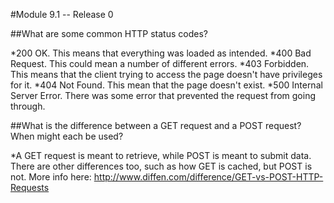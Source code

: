 #Module 9.1 -- Release 0

##What are some common HTTP status codes?

*200 OK. This means that everything was loaded as intended. 
*400 Bad Request. This could mean a number of different errors. 
*403 Forbidden. This means that the client trying to access the page doesn't have privileges for it.
*404 Not Found. This mean that the page doesn't exist. 
*500 Internal Server Error. There was some error that prevented the request from going through. 

##What is the difference between a GET request and a POST request? When might each be used?

*A GET request is meant to retrieve, while POST is meant to submit data. There are other differences too, such as how GET is cached, but POST is not. More info here: http://www.diffen.com/difference/GET-vs-POST-HTTP-Requests